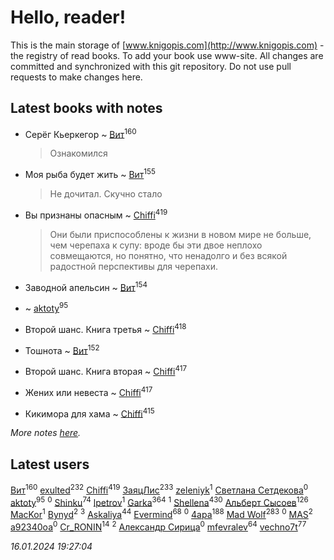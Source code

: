 # Hello, reader!
This is the main storage of [www.knigopis.com](http://www.knigopis.com) - the registry of read books.
To add your book use www-site. All changes are committed and synchronized with this git repository.
Do not use pull requests to make changes here.


## Latest books with notes
* Серёг Кьеркегор ~ [Вит](users/300/300273923-vkontakte)<sup>160</sup>
    > Ознакомился

* Моя рыба будет жить ~ [Вит](users/300/300273923-vkontakte)<sup>155</sup>
    > Не дочитал. Скучно стало

* Вы признаны опасным ~ [Chiffi](users/105/105831994080785626680-google)<sup>419</sup>
    > Они были приспособлены к жизни в новом мире не больше, чем черепаха к супу: вроде бы эти двое неплохо совмещаются, но понятно, что ненадолго и без всякой радостной перспективы для черепахи.

* Заводной апельсин ~ [Вит](users/300/300273923-vkontakte)<sup>154</sup>

*  ~ [aktoty](users/275/275766107-vkontakte)<sup>95</sup>

* Второй шанс. Книга третья ~ [Chiffi](users/105/105831994080785626680-google)<sup>418</sup>

* Тошнота ~ [Вит](users/300/300273923-vkontakte)<sup>152</sup>

* Второй шанс. Книга вторая ~ [Chiffi](users/105/105831994080785626680-google)<sup>417</sup>

* Жених или невеста ~ [Chiffi](users/105/105831994080785626680-google)<sup>417</sup>

* Кикимора для хама ~ [Chiffi](users/105/105831994080785626680-google)<sup>415</sup>


_More notes [here](latest_books_with_notes.md)._


## Latest users
[Вит](users/300/300273923-vkontakte)<sup>160</sup> 
[exulted](users/100/100599204551896265722-google)<sup>232</sup> 
[Chiffi](users/105/105831994080785626680-google)<sup>419</sup> 
[ЗаяцЛис](users/112/112388384595246311466-google)<sup>233</sup> 
[zeleniyk](users/196/19644235-vkontakte)<sup>1</sup> 
[Светлана Сетдекова](users/158/15877369199589457581-mailru)<sup>0</sup> 
[aktoty](users/275/275766107-vkontakte)<sup>95</sup> 
[](users/113/113821158776347521407-google)<sup>0</sup> 
[Shinku](users/109/109176126475581739292-google)<sup>74</sup> 
[lpetrov](users/117/117840259784706659154-google)<sup>1</sup> 
[Garka](users/115/115753719718250012620-google)<sup>364</sup> 
[](users/103/103456291402547350560-google)<sup>1</sup> 
[Shellena](users/134/13413591548892934957-mailru)<sup>430</sup> 
[Альберт Сысоев](users/474/47446642-vkontakte)<sup>126</sup> 
[MacKor](users/110/110996617505160240010-google)<sup>1</sup> 
[Bynyd](users/114/114466008310968989620-google)<sup>2</sup> 
[](users/115/115095777313809768381-google)<sup>3</sup> 
[Askaliya](users/326/326783541-vkontakte)<sup>44</sup> 
[Evermind](users/302/302928912-vkontakte)<sup>68</sup> 
[](users/150/15053407-yandex)<sup>0</sup> 
[4apa](users/117/117392596378069249667-google)<sup>188</sup> 
[Mad Wolf](users/947/94738840-vkontakte)<sup>283</sup> 
[](users/116/116467737249031140129-google)<sup>0</sup> 
[MAS](users/384/3848610264283409624-mailru)<sup>2</sup> 
[a92340oa](users/104/104805486598372775238-google)<sup>0</sup> 
[Cr_RONIN](users/112/112090473416384685204-google)<sup>14</sup> 
[](users/105/105803270930838059244-google)<sup>2</sup> 
[Александр Сирица](users/149/14993074907293954836-mailru)<sup>0</sup> 
[mfevralev](users/140/140966150-vkontakte)<sup>64</sup> 
[vechno7t](users/102/102483077884312127500-google)<sup>77</sup> 


_16.01.2024 19:27:04_
